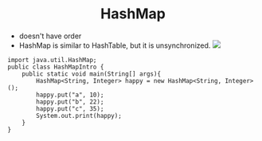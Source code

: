 # <center> HashMap </center>
- doesn't have order
- HashMap is similar to HashTable, but it is unsynchronized.
![](https://javatutorial.net/wp-content/uploads/2017/09/java-initialize-hashmap-1280x720.png)

```
import java.util.HashMap;
public class HashMapIntro {
    public static void main(String[] args){
        HashMap<String, Integer> happy = new HashMap<String, Integer>();
        happy.put("a", 10);
        happy.put("b", 22);
        happy.put("c", 35);
        System.out.print(happy);
    }
}
```
